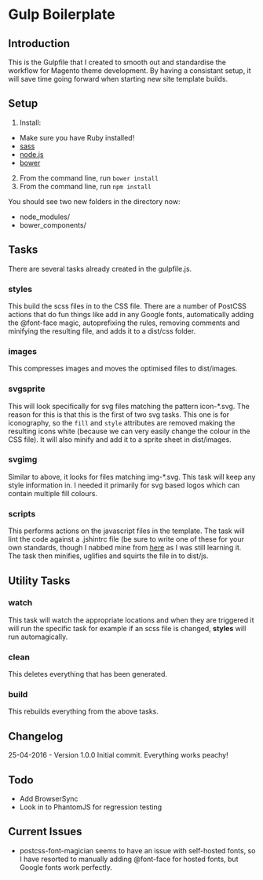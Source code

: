 # Gulp Boilerplate

## Introduction
This is the Gulpfile that I created to smooth out and standardise the workflow for Magento theme development. By having a consistant setup, it will save time going forward when starting new site template builds.

## Setup
1. Install:
 * Make sure you have Ruby installed!
 * [sass](http://sass-lang.com/install)
 * [node.js](https://docs.npmjs.com/getting-started/installing-node)
 * [bower](http://bower.io/#install-bower)
 
2. From the command line, run ```bower install```
3. From the command line, run ```npm install```

You should see two new folders in the directory now:  
* node\_modules/  
* bower\_components/  

## Tasks
There are several tasks already created in the gulpfile.js.

### styles
This build the scss files in to the CSS file. There are a number of PostCSS actions that do fun things like add in any Google fonts, automatically adding the @font-face magic, autoprefixing the rules, removing comments and minifying the resulting file, and adds it to a dist/css folder.

### images
This compresses images and moves the optimised files to dist/images.

### svgsprite
This will look specifically for svg files matching the pattern icon-*.svg. The reason for this is that this is the first of two svg tasks. This one is for iconography, so the ```fill```  and ```style``` attributes are removed making the resulting icons white (because we can very easily change the colour in the CSS file). It will also minify and add it to a sprite sheet in dist/images.

### svgimg
Similar to above, it looks for files matching img-*.svg. This task will keep any style information in. I needed it primarily for svg based logos which can contain multiple fill colours.

### scripts
This performs actions on the javascript files in the template. The task will lint the code against a .jshintrc file (be sure to write one of these for your own standards, though I nabbed mine from [here](https://github.com/jshint/jshint/blob/master/examples/.jshintrc) as I was still learning it. The task then minifies, uglifies and squirts the file in to dist/js.

## Utility Tasks

### watch
This task will watch the appropriate locations and when they are triggered it will run the specific task for example if an scss file is changed, **styles** will run automagically.

### clean
This deletes everything that has been generated.

### build
This rebuilds everything from the above tasks.

##  Changelog
25-04-2016  - Version 1.0.0
Initial commit. Everything works peachy!


## Todo
* Add BrowserSync
* Look in to PhantomJS for regression testing

## Current Issues
* postcss-font-magician seems to have an issue with self-hosted fonts, so I have resorted to manually adding @font-face for hosted fonts, but Google fonts work perfectly.